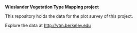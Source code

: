 **Wieslander Vegetation Type Mapping project**

This repository holds the data for the plot survey of this project.

Explore the data at http://vtm.berkeley.edu
